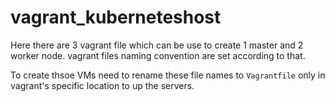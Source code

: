 # vagrant_kuberneteshost
Here there are 3 vagrant file which can be use to create 1 master and 2 worker node. vagrant files naming convention are set according to that.

To create thsoe VMs need to rename these file names to `Vagrantfile` only in vagrant's specific location to up the servers.

